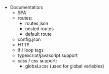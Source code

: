 + Documentation:
    + SPA
    + routes:
        + routes.json
        + nested routes
        + default route
    + config.json
    + HTTP
    + if / loop tags
    + typexcript/javascript support
    + scss / css support:
        + global.scss (used for global variables)
